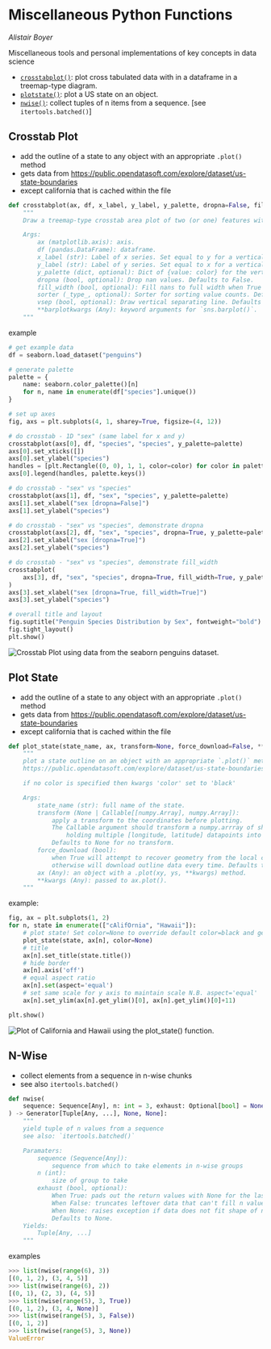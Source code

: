 # Miscellaneous Python Functions
_Alistair Boyer_


Miscellaneous tools and personal implementations of key concepts in data science
- [`crosstabplot()`](#crosstab-plot): plot cross tabulated data with in a dataframe in a treemap-type diagram.
- [`plotstate()`](#plot-state): plot a US state on an object.
- [`nwise()`](#n-wise): collect tuples of n items from a sequence. [see `itertools.batched()`]


## Crosstab Plot
- add the outline of a state to any object with an appropriate `.plot()` method
- gets data from https://public.opendatasoft.com/explore/dataset/us-state-boundaries
- except california that is cached within the file
```python
def crosstabplot(ax, df, x_label, y_label, y_palette, dropna=False, fill_width=False, sorter=None, vsep=True, **barplotkwargs) -> None:
    """
    Draw a treemap-type crosstab area plot of two (or one) features within a dataframe on an axis.

    Args:
        ax (matplotlib.axis): axis.
        df (pandas.DataFrame): dataframe.
        x_label (str): Label of x series. Set equal to y for a vertical 1-D plot.
        y_label (str): Label of y series. Set equal to x for a vertical 1-D plot.
        y_palette (dict, optional): Dict of {value: color} for the vertical axis. Defaults to None when the palette is automatically generated from the unique values of the data.
        dropna (bool, optional): Drop nan values. Defaults to False.
        fill_width (bool, optional): Fill nans to full width when True or leave space to represent nans when False. Defaults to False.
        sorter (_type_, optional): Sorter for sorting value counts. Defaults to None when descending count is used.
        vsep (bool, optional): Draw vertical separating line. Defaults to True.
        **barplotkwargs (Any): keyword arguments for `sns.barplot()`.
    """
```

example
```python
# get example data
df = seaborn.load_dataset("penguins")

# generate palette
palette = {
    name: seaborn.color_palette()[n]
    for n, name in enumerate(df["species"].unique())
}

# set up axes
fig, axs = plt.subplots(4, 1, sharey=True, figsize=(4, 12))

# do crosstab - 1D "sex" (same label for x and y)
crosstabplot(axs[0], df, "species", "species", y_palette=palette)
axs[0].set_xticks([])
axs[0].set_ylabel("species")
handles = [plt.Rectangle((0, 0), 1, 1, color=color) for color in palette.values()]
axs[0].legend(handles, palette.keys())

# do crosstab - "sex" vs "species"
crosstabplot(axs[1], df, "sex", "species", y_palette=palette)
axs[1].set_xlabel("sex [dropna=False]")
axs[1].set_ylabel("species")

# do crosstab - "sex" vs "species", demonstrate dropna
crosstabplot(axs[2], df, "sex", "species", dropna=True, y_palette=palette)
axs[2].set_xlabel("sex [dropna=True]")
axs[2].set_ylabel("species")

# do crosstab - "sex" vs "species", demonstrate fill_width
crosstabplot(
    axs[3], df, "sex", "species", dropna=True, fill_width=True, y_palette=palette
)
axs[3].set_xlabel("sex [dropna=True, fill_width=True]")
axs[3].set_ylabel("species")

# overall title and layout
fig.suptitle("Penguin Species Distribution by Sex", fontweight="bold")
fig.tight_layout()
plt.show()

```
<img src="crosstabplot.png" alt="Crosstab Plot using data from the seaborn penguins dataset."/>




## Plot State
- add the outline of a state to any object with an appropriate `.plot()` method
- gets data from https://public.opendatasoft.com/explore/dataset/us-state-boundaries
- except california that is cached within the file

```python
def plot_state(state_name, ax, transform=None, force_download=False, **kwargs) -> None:
    """
    plot a state outline on an object with an appropriate `.plot()` method  using data from
    https://public.opendatasoft.com/explore/dataset/us-state-boundaries/

    if no color is specified then kwargs 'color' set to 'black'

    Args:
        state_name (str): full name of the state.
        transform (None | Callable[[numpy.Array], numpy.Array]):
            apply a transform to the coordinates before plotting.
            The Callable argument should transform a numpy.arrray of shape (n, 2)
                holding multiple [longitude, latitude] datapoints into another (n, 2) array.
            Defaults to None for no transform.
        force_download (bool):
            when True will attempt to recover geometry from the local cache before downloading
            otherwise will download outline data every time. Defaults to False.
        ax (Any): an object with a .plot(xy, ys, **kwargs) method.
        **kwargs (Any): passed to ax.plot().
    """
```

example:
```python
fig, ax = plt.subplots(1, 2)
for n, state in enumerate(["cAlifOrnia", "Hawaii"]):
    # plot state! Set color=None to override default color=black and get multicolor outlines
    plot_state(state, ax[n], color=None)
    # title
    ax[n].set_title(state.title())
    # hide border
    ax[n].axis('off')
    # equal aspect ratio
    ax[n].set(aspect='equal')
    # set same scale for y axis to maintain scale N.B. aspect='equal'
    ax[n].set_ylim(ax[n].get_ylim()[0], ax[n].get_ylim()[0]+11)

plt.show()
```
<img src="plot_state.png" alt="Plot of California and Hawaii using the plot_state() function."/>



## N-Wise
- collect elements from a sequence in n-wise chunks
- see also `itertools.batched()`

```python
def nwise(
    sequence: Sequence[Any], n: int = 3, exhaust: Optional[bool] = None
) -> Generator[Tuple[Any, ...], None, None]:
    """
    yield tuple of n values from a sequence
    see also: `itertools.batched()`

    Paramaters:
        sequence (Sequence[Any]):
            sequence from which to take elements in n-wise groups
        n (int):
            size of group to take
        exhaust (bool, optional):
            When True: pads out the return values with None for the last set.
            When False: truncates leftover data that can't fill n values.
            When None: raises exception if data does not fit shape of n.
            Defaults to None.
    Yields:
        Tuple[Any, ...]
    """

```

examples

```python
>>> list(nwise(range(6), 3))
[(0, 1, 2), (3, 4, 5)]
>>> list(nwise(range(6), 2))
[(0, 1), (2, 3), (4, 5)]
>>> list(nwise(range(5), 3, True))
[(0, 1, 2), (3, 4, None)]
>>> list(nwise(range(5), 3, False))
[(0, 1, 2)]
>>> list(nwise(range(5), 3, None))
ValueError
```